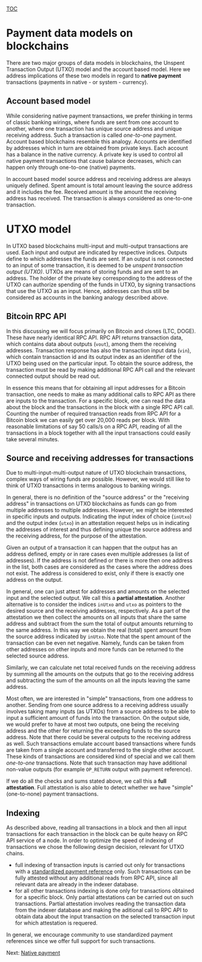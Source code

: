 [TOC](../README.md)

# Payment data models on blockchains

There are two major groups of data models in blockchains, the Unspent Transaction Output (UTXO) model and the account based model. Here we address implications of these two models in regard to **native payment** transactions (payments in native - or system - currency). 

## Account based model

While considering native payment transactions, we prefer thinking in terms of classic banking wirings, where funds are sent from one account to another, where one transaction has unique source address and unique receiving address. Such a transaction is called _one-to-one_ payment. Account based blockchains resemble this analogy. Accounts are identified by addresses which in turn are obtained from private keys. Each account has a balance in the native currency. A private key is used to control all native payment transactions that cause balance decreases, which can happen only through one-to-one (native) payments.

In account based model source address and receiving address are always uniquely defined. Spent amount is total amount leaving the source address and it includes the fee. Received amount is the amount the receiving address has received. The transaction is always considered as one-to-one transaction.

# UTXO model

In UTXO based blockchains multi-input and multi-output transactions are used. Each input and output are indicated by respective indices. 
Outputs define to which addresses the funds are sent. If an output is not connected to an input of some transaction, it is deemed to be _unspent transaction output (UTXO)_. UTXOs are means of storing funds and are sent to an address. The holder of the private key corresponding to the address of the UTXO can authorize spending of the funds in UTXO, by signing transactions that use the UTXO as an input. Hence, addresses can thus still be considered as accounts in the banking analogy described above.

## Bitcoin RPC API

In this discussing we will focus primarily on Bitcoin and clones (LTC, DOGE). These have nearly identical RPC API. RPC API returns transaction data, which contains data about outputs (`vout`), among them the receiving addresses. Transaction response has also the transaction input data (`vin`), which contain transaction id and its output index as an identifier of the UTXO being used on the particular input. To obtain the source address, the transaction must be read by making additional RPC API call and the relevant connected output should be read out.  

In essence this means that for obtaining all input addresses for a Bitcoin transaction, one needs to make as many additional calls to RPC API as there are inputs to the transaction. For a specific block, one can read the data about the block and the transactions in the block with a single RPC API call. Counting the number of required transaction reads from RPC API for a Bitcoin block we can easily get over 20,000 reads per block. With reasonable limitations of say 50 calls/s on a RPC API, reading of all the transactions in a block together with all the input transactions could easily take several minutes. 

## Source and receiving addresses for transactions

Due to multi-input-multi-output nature of UTXO blockchain transactions, complex ways of wiring funds are possible. However, we would still like to think of UTXO transactions in terms analogous to banking wirings. 

In general, there is no definition of the "source address" or the "receiving address" in transactions on UTXO blockchains as funds can go from multiple addresses to multiple addresses. However, we might be interested in specific inputs and outputs. Indicating the input index of choice (`inUtxo`) and the output index (`utxo`) in an attestation request helps us in indicating the addresses of interest and thus defining unique the source address and the receiving address, for the purpose of the attestation. 

Given an output of a transaction it can happen that the output has an address defined, empty or in rare cases even multiple addresses (a list of addresses). If the address is not defined or there is more then one address in the list, both cases are considered as the cases where the address does not exist. The address is considered to exist, only if there is exactly one address on the output.

In general, one can just attest for addresses and amounts on the selected input and the selected output. We call this a **partial attestation**. Another alternative is to consider the indices `inUtxo` and `utxo` as pointers to the desired source and the receiving addresses, respectively. As a part of the attestation we then collect the amounts on all inputs that share the same address and subtract from the sum the total of output amounts returning to the same address. In this way we obtain the real (total) spent amount from the source address indicated by `inUtxo`. Note that the spent amount of the transaction can be even net negative. Namely, funds can be taken from other addresses on other inputs and more funds can be returned to the selected source address.

Similarly, we can calculate net total received funds on the receiving address by summing all the amounts on the outputs that go to the receiving address and subtracting the sum of the amounts on all the inputs leaving the same address.

Most often, we are interested in "simple" transactions, from one address to another. Sending from one source address to a receiving address usually involves taking many inputs (as UTXOs) from a source address to be able to input a sufficient amount of funds into the transaction. On the output side, we would prefer to have at most two outputs, one being the receiving address and the other for returning the exceeding funds to the source address. Note that there could be several outputs to the receiving address as well. Such transactions emulate account based transactions where funds are taken from a single account and transferred to the single other account. These kinds of transactions are considered kind of special and we call them _one-to-one_ transactions. Note that such transaction may have additional non-value outputs (for example `OP_RETURN` output with payment reference).

If we do all the checks and sums stated above, we call this a **full attestation**. Full attestation is also able to detect whether we have "simple" (one-to-none) payment transactions.

## Indexing 

As described above, reading all transactions in a block and then all input transactions for each transaction in the block can be quite heavy on RPC API service of a node. In order to optimize the speed of indexing of transactions we chose the following design decision, relevant for UTXO chains. 
- full indexing of transaction inputs is carried out only for transactions with a [standardized payment reference](./payment-reference.md) only. Such transactions can be fully attested without any additional reads from RPC API, since all relevant data are already in the indexer database.
- for all other transactions indexing is done only for transactions obtained for a specific block. Only partial attestations can be carried out on such transactions. Partial attestation involves reading the transaction data from the indexer database and making the aditional call to RPC API to obtain data about the input transaction on the selected transaction input for which attestation is requered.

In general, we encourage community to use standardized payment references since we offer full support for such transactions. 

Next: [Native payment](./native-payment.md)